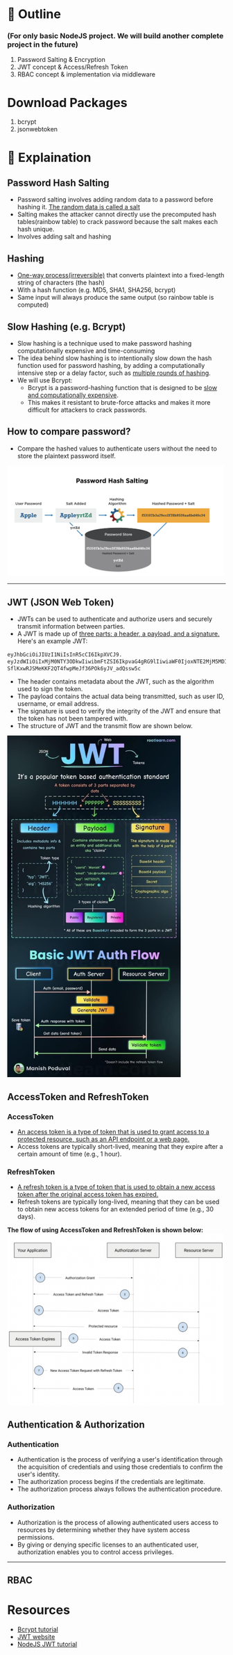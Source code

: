 # :pushpin: Outline
### (For only basic NodeJS project. We will build another complete project in the future)
1. Password Salting & Encryption
2. JWT concept & Access/Refresh Token
3. RBAC concept & implementation via middleware

# Download Packages
1. bcrypt
2. jsonwebtoken

# :pencil: Explaination
## Password Hash Salting
* Password salting involves adding random data to a password before hashing it. <u>The random data is called a salt</u>
* Salting makes the attacker cannot directly use the precomputed hash tables(rainbow table) to crack password because the salt makes each hash unique.
* Involves adding salt and hashing

## Hashing
* <u>One-way process(irreversible)</u> that converts plaintext into a fixed-length string of characters (the hash)
* With a hash function (e.g. MD5, SHA1, SHA256, bcrypt)
* Same input will always produce the same output (so rainbow table is computed)

## Slow Hashing (e.g. Bcrypt)
* Slow hashing is a technique used to make password hashing computationally expensive and time-consuming
* The idea behind slow hashing is to intentionally slow down the hash function used for password hashing, by adding a computationally intensive step or a delay factor, such as <u>multiple rounds of hashing</u>.
* We will use Bcrypt: 
    * Bcrypt is a password-hashing function that is designed to be <u>slow and computationally expensive</u>. 
    * This makes it resistant to brute-force attacks and makes it more difficult for attackers to crack passwords.

## How to compare password?
* Compare the hashed values to authenticate users without the need to store the plaintext password itself.

<img
width="500px"
src="./images/salt-hash.png"
alt="salt-hash"></img>

---

## JWT (JSON Web Token)
* JWTs can be used to authenticate and authorize users and securely transmit information between parties.
* A JWT is made up of <u>three parts: a header, a payload, and a signature.</u> </br>
Here's an example JWT: </br>
```
eyJhbGciOiJIUzI1NiIsInR5cCI6IkpXVCJ9.
eyJzdWIiOiIxMjM0NTY3ODkwIiwibmFtZSI6IkpvaG4gRG9lIiwiaWF0IjoxNTE2MjM5MDIyfQ.
SflKxwRJSMeKKF2QT4fwpMeJf36POk6yJV_adQssw5c
```
* The header contains metadata about the JWT, such as the algorithm used to sign the token. 
* The payload contains the actual data being transmitted, such as user ID, username, or email address. 
* The signature is used to verify the integrity of the JWT and ensure that the token has not been tampered with.
* The structure of JWT and the transmit flow are shown below.

<img
width="400px"
src="./images/JWT.JPG"
alt="jwt"></img>

## AccessToken and RefreshToken
### AccessToken
* <u>An access token is a type of token that is used to grant access to a protected resource, such as an API endpoint or a web page.</u>
* Access tokens are typically short-lived, meaning that they expire after a certain amount of time (e.g., 1 hour).

### RefreshToken
* <u>A refresh token is a type of token that is used to obtain a new access token after the original access token has expired.</u>
* Refresh tokens are typically long-lived, meaning that they can be used to obtain new access tokens for an extended period of time (e.g., 30 days).

**The flow of using AccessToken and RefreshToken is shown below:**
<img
width="500px"
src="./images/ACT-RFT.png"
alt="act-rft"></img>

## Authentication & Authorization
### Authentication
* Authentication is the process of verifying a user's identification through the acquisition of credentials and using those credentials to confirm the user's identity. 
* The authorization process begins if the credentials are legitimate. 
* The authorization process always follows the authentication procedure.

### Authorization
* Authorization is the process of allowing authenticated users access to resources by determining whether they have system access permissions. 
* By giving or denying specific licenses to an authenticated user, authorization enables you to control access privileges.

---

## RBAC

# Resources
* [Bcrypt tutorial](https://blog.logrocket.com/password-hashing-node-js-bcrypt/)
* [JWT website](https://jwt.io/)
* [NodeJS JWT tutorial](https://www.section.io/engineering-education/how-to-build-authentication-api-with-jwt-token-in-nodejs/)
